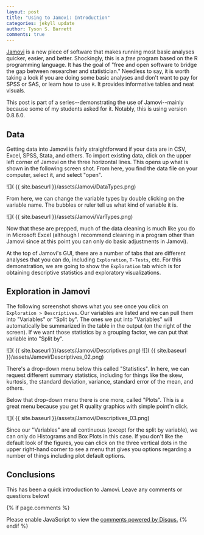 ```yaml
---
layout: post
title: "Using to Jamovi: Introduction"
categories: jekyll update
author: Tyson S. Barrett
comments: true
---
```


[Jamovi](https://www.jamovi.org) is a new piece of software that makes running most basic analyses quicker, easier, and better. Shockingly, this is a *free* program based on the R programming language. It has the goal of "free and open software to bridge the gap between researcher and statistician." Needless to say, it is worth taking a look if you are doing some basic analyses and don't want to pay for SPSS or SAS, or learn how to use `R`. It provides informative tables and neat visuals. 

This post is part of a series--demonstrating the use of Jamovi--mainly because some of my students asked for it. Notably, this is using version 0.8.6.0.

## Data

Getting data into Jamovi is fairly straightforward if your data are in CSV, Excel, SPSS, Stata, and others. To import existing data, click on the upper left corner of Jamovi on the three horizontal lines. This opens up what is shown in the following screen shot. From here, you find the data file on your computer, select it, and select "open".

![]( {{ site.baseurl }}/assets/Jamovi/DataTypes.png)

From here, we can change the variable types by double clicking on the variable name. The bubbles or ruler tell us what kind of variable it is.

![]( {{ site.baseurl }}/assets/Jamovi/VarTypes.png)

Now that these are prepped, much of the data cleaning is much like you do in Microsoft Excel (although I recommend cleaning in a program other than Jamovi since at this point you can only do basic adjustments in Jamovi).

At the top of Jamovi's GUI, there are a number of tabs that are different analyses that you can do, including `Exploration`, `T-Tests`, etc. For this demonstration, we are going to show the `Exploration` tab which is for obtaining descriptive statistics and exploratory visualizations.

## Exploration in Jamovi

The following screenshot shows what you see once you click on `Exploration > Descriptives`. Our variables are listed and we can pull them into "Variables" or "Split by". The ones we put into "Variables" will automatically be summarized in the table in the output (on the right of the screen). If we want those statistics by a grouping factor, we can put that variable into "Split by".

![]( {{ site.baseurl }}/assets/Jamovi/Descriptives.png)
![]( {{ site.baseurl }}/assets/Jamovi/Descriptives_02.png)

There's a drop-down menu below this called "Statistics". In here, we can request different summary statistics, including for things like the skew, kurtosis, the standard deviation, variance, standard error of the mean, and others.

Below that drop-down menu there is one more, called "Plots". This is a great menu because you get R quality graphics with simple point'n click. 

![]( {{ site.baseurl }}/assets/Jamovi/Descriptives_03.png)

Since our "Variables" are all continuous (except for the split by variable), we can only do Histograms and Box Plots in this case. If you don't like the default look of the figures, you can click on the three vertical dots in the upper right-hand corner to see a menu that gives you options regarding a number of things including plot default options.

## Conclusions

This has been a quick introduction to Jamovi. Leave any comments or questions below!


{% if page.comments %} 
<div id="disqus_thread"></div>
<script>
    /**
     *  RECOMMENDED CONFIGURATION VARIABLES: EDIT AND UNCOMMENT THE SECTION BELOW TO INSERT DYNAMIC VALUES FROM YOUR PLATFORM OR CMS.
     *  LEARN WHY DEFINING THESE VARIABLES IS IMPORTANT: https://disqus.com/admin/universalcode/#configuration-variables
     */
    /*
    var disqus_config = function () {
        this.page.url = page.url;  // Replace PAGE_URL with your page's canonical URL variable
        this.page.identifier = page.identifer; // Replace PAGE_IDENTIFIER with your page's unique identifier variable
    };
    */
    (function() {  // DON'T EDIT BELOW THIS LINE
        var d = document, s = d.createElement('script');
        
        s.src = '//tysonstanley.disqus.com/embed.js';
        
        s.setAttribute('data-timestamp', +new Date());
        (d.head || d.body).appendChild(s);
    })();
</script>
<noscript>Please enable JavaScript to view the <a href="https://disqus.com/?ref_noscript" rel="nofollow">comments powered by Disqus.</a></noscript>
{% endif %}

